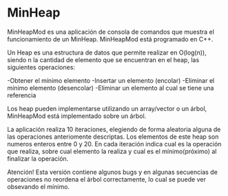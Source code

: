 # MinHeap

MinHeapMod es una aplicación de consola de comandos que muestra el funcionamiento
de un MinHeap. MinHeapMod está programado en C++.

Un Heap es una estructura de datos que permite realizar en O(log(n)), siendo n
la cantidad de elemento que se encuentran en el heap, las siguientes operaciones:

-Obtener el mínimo elemento
-Insertar un elemento (encolar)
-Eliminar el mínimo elemento (desencolar)
-Eliminar un elemento al cual se tiene una referencia

Los heap pueden implementarse utilizando un array/vector o un árbol, MinHeapMod está
implementado sobre un árbol.


La aplicación realiza 10 iteraciones, elegiendo de forma aleatoria alguna de las
operaciones anteriomente descriptas. Los elementos de este heap son numeros enteros
entre 0 y 20.
En cada iteración indica cual es la operación que realiza, sobre cual elemento la realiza
y cual es el mínimo(próximo) al finalizar la operación.


Atención!
Esta versión contiene algunos bugs y en algunas secuencias de operaciones no 
reordena el árbol correctamente, lo cual se puede ver obsevando el mínimo.

